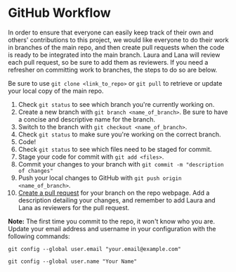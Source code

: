# GitHub Workflow
In order to ensure that everyone can easily keep track of their own and others' contributions to this project, we would like everyone to do their work in branches of the main repo, and then create pull requests when the code is ready to be integrated into the main branch. Laura and Lana will review each pull request, so be sure to add them as reviewers. If you need a refresher on committing work to branches, the steps to do so are below.

Be sure to use `git clone <link_to_repo>` or `git pull` to retrieve or update your local copy of the main repo.
1. Check `git status` to see which branch you're currently working on.
2. Create a new branch with `git branch <name_of_branch>`. Be sure to have a concise and descriptive name for the branch.
3. Switch to the branch with `git checkout <name_of_branch>`.
4. Check `git status` to make sure you're working on the correct branch.
5. Code!
6. Check `git status` to see which files need to be staged for commit.
7. Stage your code for commit with `git add <files>`.
8. Commit your changes to your branch with `git commit -m "description of changes"`
9. Push your local changes to GitHub with `git push origin <name_of_branch>`.
10. [Create a pull request](https://docs.github.com/en/pull-requests/collaborating-with-pull-requests/proposing-changes-to-your-work-with-pull-requests/creating-a-pull-request) for your branch on the repo webpage. Add a description detailing your changes, and remember to add Laura and Lana as reviewers for the pull request.

**Note:** The first time you commit to the repo, it won't know who you are. Update your email address and username in your configuration with the following commands:

`git config --global user.email "your.email@example.com"`

`git config --global user.name "Your Name"`
